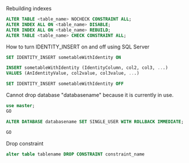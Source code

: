 
Rebuilding indexes

```sql
ALTER TABLE <table_name> NOCHECK CONSTRAINT ALL;
ALTER INDEX ALL ON <table_name> DISABLE;
ALTER INDEX ALL ON <table_name> REBUILD;
ALTER TABLE <table_name> CHECK CONSTRAINT ALL;
```

How to turn IDENTITY_INSERT on and off using SQL Server

```sql
SET IDENTITY_INSERT sometableWithIdentity ON

INSERT sometableWithIdentity (IdentityColumn, col2, col3, ...)
VALUES (AnIdentityValue, col2value, col3value, ...)

SET IDENTITY_INSERT sometableWithIdentity OFF
```

Cannot drop database "databasename" because it is currently in use.

```sql
use master;
GO

ALTER DATABASE databasename SET SINGLE_USER WITH ROLLBACK IMMEDIATE;

GO
```

Drop constraint

```sql
alter table tablename DROP CONSTRAINT constraint_name
```
